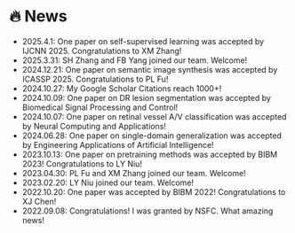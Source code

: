 # 🔥 News
- 2025.4.1: One paper on self-supervised learning was accepted by IJCNN 2025. Congratulations to XM Zhang!
- 2025.3.31: SH Zhang and FB Yang joined our team. Welcome!
- 2024.12.21: One paper on semantic image synthesis was accepted by ICASSP 2025. Congratulations to PL Fu! 
- 2024.10.27: My Google Scholar Citations reach 1000+!
- 2024.10.09: One paper on DR lesion segmentation was accepted by Biomedical Signal Processing and Control!
- 2024.10.07: One paper on retinal vessel A/V classification was accepted by Neural Computing and Applications!
- 2024.06.28: One paper on single-domain generalization was accepted by Engineering Applications of Artificial Intelligence!
- 2023.10.13: One paper on pretraining methods was accepted by BIBM 2023! Congratulations to LY Niu!
- 2023.04.30: PL Fu and XM Zhang joined our team. Welcome!
- 2023.02.20: LY Niu joined our team. Welcome!
- 2022.10.20: One paper was accepted by BIBM 2022! Congratulations to XJ Chen!
- 2022.09.08: Congratulations! I was granted by NSFC. What amazing news!
